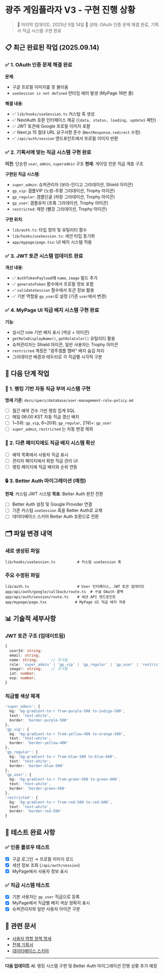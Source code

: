 # 광주 게임플라자 V3 - 구현 진행 상황

> 📅 마지막 업데이트: 2025년 9월 14일
> 🔄 상태: OAuth 인증 문제 해결 완료, 기획서 직급 시스템 구현 완료

## 📋 최근 완료된 작업 (2025.09.14)

### ✅ 1. OAuth 인증 문제 해결 완료
**문제**:
- 구글 프로필 이미지를 못 불러옴
- `useSession is not defined` 런타임 에러 발생 (MyPage 16번 줄)

**해결 내용**:
- ✅ `lib/hooks/useSession.ts` 커스텀 훅 생성
- ✅ NextAuth 호환 인터페이스 제공 (`{data, status, loading, update}` 패턴)
- ✅ JWT 토큰에 Google 프로필 이미지 포함
- ✅ Next.js 15 절대 URL 요구사항 준수 (`NextResponse.redirect` 수정)
- ✅ `/api/auth/session` 엔드포인트에서 프로필 이미지 반환

### ✅ 2. 기획서에 맞는 직급 시스템 구현 완료
**이전**: 단순한 `user`, `admin`, `superadmin` 구조
**현재**: 게이밍 전문 직급 계층 구조

**구현된 직급 시스템**:
- `super_admin`: 슈퍼관리자 (보라-인디고 그라데이션, Shield 아이콘)
- `gp_vip`: 겜플VIP (노랑-주황 그라데이션, Trophy 아이콘)
- `gp_regular`: 겜플단골 (파랑 그라데이션, Trophy 아이콘)
- `gp_user`: 겜플유저 (초록 그라데이션, Trophy 아이콘)
- `restricted`: 제한 (빨강 그라데이션, Trophy 아이콘)

**구현 위치**:
- `lib/auth.ts`: 타입 정의 및 유틸리티 함수
- `lib/hooks/useSession.ts`: 세션 타입 동기화
- `app/mypage/page.tsx`: UI 배지 시스템 적용

### ✅ 3. JWT 토큰 시스템 업데이트 완료
**개선 내용**:
- ✅ `AuthTokenPayload`에 `name`, `image` 필드 추가
- ✅ `generateToken` 함수에서 프로필 정보 포함
- ✅ `validateSession` 함수에서 토큰 정보 활용
- ✅ 기본 역할을 `gp_user`로 설정 (기존 `user`에서 변경)

### ✅ 4. MyPage UI 직급 배지 시스템 구현 완료
**기능**:
- 실시간 role 기반 배지 표시 (색상 + 아이콘)
- `getRoleDisplayName()`, `getRoleColor()` 유틸리티 활용
- 슈퍼관리자는 Shield 아이콘, 일반 사용자는 Trophy 아이콘
- `restricted` 계정은 "광주겜플 멤버" 배지 숨김 처리
- 그라데이션 배경과 테두리로 각 직급별 시각적 구분

## 🔄 다음 단계 작업

### 📝 1. 랭킹 기반 자동 직급 부여 시스템 구현
**명세 기준**: `docs/specs/database/user-management-role-policy.md`
- [ ] 월간 예약 건수 기반 랭킹 집계 SQL
- [ ] 매일 06:00 KST 자동 직급 갱신 배치
- [ ] 1~5위: `gp_vip`, 6~20위: `gp_regular`, 21위+: `gp_user`
- [ ] `super_admin`, `restricted` 는 자동 변경 제외

### 📱 2. 다른 페이지에도 직급 배지 시스템 확산
- [ ] 예약 목록에서 사용자 직급 표시
- [ ] 관리자 페이지에서 회원 직급 관리 UI
- [ ] 랭킹 페이지에 직급 배지와 순위 연동

### 🔒 3. Better Auth 마이그레이션 (예정)
**현재**: 커스텀 JWT 시스템
**목표**: Better Auth 완전 전환
- [ ] Better Auth 설정 및 Google Provider 연결
- [ ] 기존 커스텀 `useSession` 훅을 Better Auth로 교체
- [ ] 데이터베이스 스키마 Better Auth 호환으로 전환

## 🗂️ 파일 변경 내역

### 새로 생성된 파일
```
lib/hooks/useSession.ts          # 커스텀 useSession 훅
```

### 주요 수정된 파일
```
lib/auth.ts                      # User 인터페이스, JWT 토큰 업데이트
app/api/auth/google/callback/route.ts  # 구글 OAuth 콜백
app/api/auth/session/route.ts    # 세션 API 엔드포인트
app/mypage/page.tsx             # MyPage UI 직급 배지 적용
```

## 📊 기술적 세부사항

### JWT 토큰 구조 (업데이트됨)
```typescript
{
  userId: string;
  email: string;
  name: string;      // 추가됨
  role: 'super_admin' | 'gp_vip' | 'gp_regular' | 'gp_user' | 'restricted';
  image?: string;    // 추가됨
  iat: number;
  exp: number;
}
```

### 직급별 색상 체계
```typescript
'super_admin': {
  bg: 'bg-gradient-to-r from-purple-500 to-indigo-500',
  text: 'text-white',
  border: 'border-purple-500'
},
'gp_vip': {
  bg: 'bg-gradient-to-r from-yellow-400 to-orange-500',
  text: 'text-white',
  border: 'border-yellow-400'
},
'gp_regular': {
  bg: 'bg-gradient-to-r from-blue-500 to-blue-600',
  text: 'text-white',
  border: 'border-blue-500'
},
'gp_user': {
  bg: 'bg-gradient-to-r from-green-500 to-green-600',
  text: 'text-white',
  border: 'border-green-500'
},
'restricted': {
  bg: 'bg-gradient-to-r from-red-500 to-red-600',
  text: 'text-white',
  border: 'border-red-500'
}
```

## 🧪 테스트 완료 사항

### ✅ 인증 플로우 테스트
- [x] 구글 로그인 → 프로필 이미지 로드
- [x] 세션 정보 조회 (`/api/auth/session`)
- [x] MyPage에서 사용자 정보 표시

### ✅ 직급 시스템 테스트
- [x] 기본 사용자는 `gp_user` 직급으로 등록
- [x] MyPage에서 직급별 배지 색상 정확히 표시
- [x] 슈퍼관리자와 일반 사용자 아이콘 구분

## 🔗 관련 문서
- [사용자 역할 정책 명세](./database/user-management-role-policy.md)
- [전체 기획서](./comprehensive_specification_v3.md)
- [데이터베이스 스키마](./database/)

---

**다음 업데이트 시**: 랭킹 시스템 구현 및 Better Auth 마이그레이션 진행 상황 추가 예정
